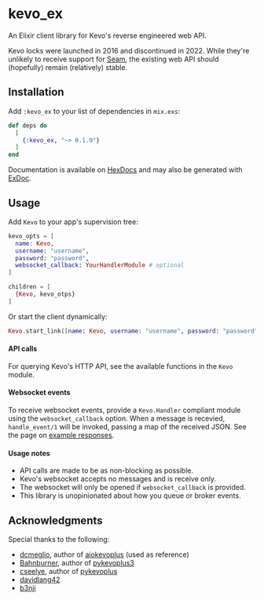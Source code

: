 # kevo_ex
An Elixir client library for Kevo's reverse engineered web API.

Kevo locks were launched in 2016 and discontinued in 2022. While they're unlikely to receive support for [Seam](https://www.seam.co/), the existing web API should (hopefully) remain (relatively) stable.

## Installation
Add `:kevo_ex` to your list of dependencies in `mix.exs`:

<!-- BEGIN: VERSION -->
```elixir
def deps do
  [
    {:kevo_ex, "~> 0.1.0"}
  ]
end
```
<!-- END: VERSION -->

Documentation is available on [HexDocs](https://hexdocs.pm/kevo_ex/readme.html) and may also be generated with [ExDoc](https://github.com/elixir-lang/ex_doc).

## Usage
Add `Kevo` to your app's supervision tree:
```elixir
kevo_opts = [
  name: Kevo,
  username: "username",
  password: "password",
  websocket_callback: YourHandlerModule # optional
]

children = [
  {Kevo, kevo_otps}
]
```

Or start the client dynamically:
```elixir
Kevo.start_link([name: Kevo, username: "username", password: "password"])
```

#### API calls
For querying Kevo's HTTP API, see the available functions in the `Kevo` module.

#### Websocket events
To receive websocket events, provide a `Kevo.Handler` compliant module using the `websocket_callback` option. When a message is recevied, `handle_event/1` will be invoked, passing a map of the received JSON. See the page on [example responses](./pages/example_responses.md).

#### Usage notes
- API calls are made to be as non-blocking as possible.
- Kevo's websocket accepts no messages and is receive only.
- The websocket will only be opened if `websocket_callback` is provided.
- This library is unopinionated about how you queue or broker events.

## Acknowledgments
Special thanks to the following:
- [dcmeglio](https://github.com/dcmeglio), author of [aiokevoplus](https://github.com/dcmeglio/pykevoplus) (used as reference)
- [Bahnburner](https://github.com/Bahnburner), author of [pykevoplus3](https://github.com/Bahnburner/pykevoplus)
- [cseelye](https://github.com/cseelye), author of [pykevoplus](https://github.com/cseelye/pykevoplus)
- [davidlang42](https://github.com/davidlang42)
- [b3nji](https://github.com/b3nj1)
